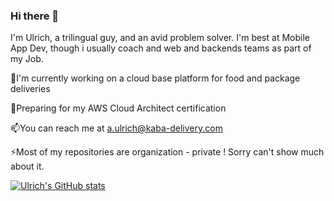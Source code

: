 ### Hi there 👋

I'm Ulrich, a trilingual guy, and an avid problem solver. I'm best at Mobile App Dev, though i usually coach and web and backends teams as part of my Job.

🔭I'm currently working on a cloud base platform for food and package deliveries

🌱Preparing for my AWS Cloud Architect certification

📫You can reach me at a.ulrich@kaba-delivery.com

⚡Most of my repositories are organization - private ! Sorry can't show much about it.

[![Ulrich's GitHub stats](https://github-readme-stats.vercel.app/api?username=blackgerman&count_private=true&include_all_commits=true&theme=radical&langs_count=true&orgs=kabadelivery)](https://github.com/anuraghazra/github-readme-stats)
 

<!--
**blackgerman/blackgerman** is a ✨ _special_ ✨ repository because its `README.md` (this file) appears on your GitHub profile.

Here are some ideas to get you started:

- 🔭 I’m currently working on ...
- 🌱 I’m currently learning ...
- 👯 I’m looking to collaborate on ...
- 🤔 I’m looking for help with ...
- 💬 Ask me about ...
- 📫 How to reach me: ...
- 😄 Pronouns: ...
- ⚡ Fun fact: ...
-->
